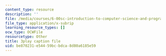 ```yaml
---
content_type: resource
description: ''
file: /media/courses/6-00sc-introduction-to-computer-science-and-programming-spring-2011/be870231e54459bcbdca8d80a6185e59_aqd0sR5rygk.vtt
file_type: application/x-subrip
learning_resource_types: []
ocw_type: OCWFile
resourcetype: Other
title: 3play caption file
uid: be870231-e544-59bc-bdca-8d80a6185e59
---
```

